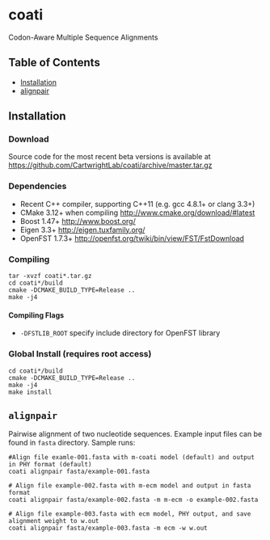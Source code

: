 # coati
Codon-Aware Multiple Sequence Alignments

## Table of Contents
* [Installation](#installation)
* [alignpair](#alignpair)

## Installation

### Download
Source code for the most recent beta versions is available at <https://github.com/CartwrightLab/coati/archive/master.tar.gz>

### Dependencies

* Recent C++ compiler, supporting C++11 (e.g. gcc 4.8.1+ or clang 3.3+)
* CMake 3.12+ when compiling <http://www.cmake.org/download/#latest>
* Boost 1.47+ <http://www.boost.org/>
* Eigen 3.3+ <http://eigen.tuxfamily.org/>
* OpenFST 1.7.3+ <http://openfst.org/twiki/bin/view/FST/FstDownload>


### Compiling
```
tar -xvzf coati*.tar.gz
cd coati*/build
cmake -DCMAKE_BUILD_TYPE=Release ..
make -j4
```

#### Compiling Flags
* `-DFSTLIB_ROOT` specify include directory for OpenFST library

### Global Install (requires root access)
```
cd coati*/build
cmake -DCMAKE_BUILD_TYPE=Release ..
make -j4
make install
```

## `alignpair`

Pairwise alignment of two nucleotide sequences. Example input files can be found in `fasta` directory. Sample runs:

```
#Align file examle-001.fasta with m-coati model (default) and output in PHY format (default)
coati alignpair fasta/example-001.fasta

# Align file example-002.fasta with m-ecm model and output in fasta format
coati alignpair fasta/example-002.fasta -m m-ecm -o example-002.fasta

# Align file example-003.fasta with ecm model, PHY output, and save alignment weight to w.out
coati alignpair fasta/example-003.fasta -m ecm -w w.out
```
